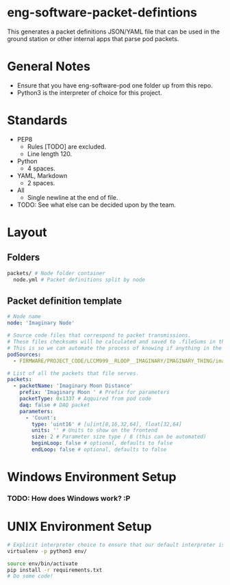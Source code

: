 # eng-software-packet-defintions
This generates a packet definitions JSON/YAML file that can be used in the ground station or other internal apps that parse pod packets.

# General Notes
* Ensure that you have eng-software-pod one folder up from this repo.
* Python3 is the interpreter of choice for this project.

# Standards
* PEP8
  * Rules [TODO] are excluded.
  * Line length 120.
* Python
  * 4 spaces.
* YAML, Markdown
  * 2 spaces.
* All
  * Single newline at the end of file.
* TODO: See what else can be decided upon by the team.

# Layout

## Folders
```sh
packets/ # Node folder container
  node.yml # Packet definitions split by node
```

## Packet definition template
```yaml
# Node name
node: 'Imaginary Node'

# Source code files that correspond to packet transmissions.
# These files checksums will be calculated and saved to .fileSums in the root folder.
# This is so we can automate the process of knowing if anything in the transmission code has changed.
podSources: 
  - FIRMWARE/PROJECT_CODE/LCCM999__RLOOP__IMAGINARY/IMAGINARY_THING/imaginary_thing__moon__ethernet.c

# List of all the packets that file serves.
packets:
  - packetName: 'Imaginary Moon Distance'
    prefix: 'Imaginary Moon ' # Prefix for parameters
    packetType: 0x1337 # Aqquired from pod code
    daq: false # DAQ packet
    parameters:
      - 'Count':
        type: 'uint16' # [u]int[8,16,32,64], float[32,64]
        units: '' # Units to show on the frontend
        size: 2 # Parameter size type / 8 (this can be automated)
        beginLoop: false # optional, defaults to false
        endLoop: false # optional, defaults to false
```

# Windows Environment Setup
### TODO: How does Windows work? :P

# UNIX Environment Setup
```sh
# Explicit interpreter choice to ensure that our default interpreter is python3.
virtualenv -p python3 env/

source env/bin/activate
pip install -r requirements.txt
# Do some code!
````
